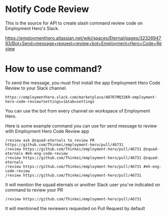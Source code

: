 # Notify Code Review
This is the source for API to create slash command review code on Employment Hero's Slack.

https://employmenthero.atlassian.net/wiki/spaces/Eternal/pages/3232694793/Bot+Send+message+request+review+bot+Employment+Hero+Code+Review

# How to use command?

To send the message, you must first install the app Employment Hero Code Review to your Slack channel.

```
https://employmenthero.slack.com/marketplace/A07R7MQ31KR-employment-hero-code-review?settings=1&tab=settings
```

You can use the bot from every channel on workspace of Employment Hero.

Here is some example command you can use for send message to review with Employment Hero Code Review app

```
/review ask @squad-eternals to review PR https://github.com/Thinkei/employment-hero/pull/46731
/review https://github.com/Thinkei/employment-hero/pull/46731 @squad-eternals #eh-eng-code-review
/review https://github.com/Thinkei/employment-hero/pull/46731 @squad-eternals
/review https://github.com/Thinkei/employment-hero/pull/46731 #eh-eng-code-review
/review https://github.com/Thinkei/employment-hero/pull/46731
```

It will mention the squad eternals or another Slack user you've indicated on command to review your PR

```
/review https://github.com/Thinkei/employment-hero/pull/46731
```

It will mentioned the reviewers requested on Pull Request by default
